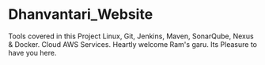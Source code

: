 # Dhanvantari_Website

Tools covered in this Project Linux, Git, Jenkins, Maven, SonarQube, Nexus & Docker.
Cloud AWS Services.
Heartly welcome Ram's garu. Its Pleasure to have you here.
